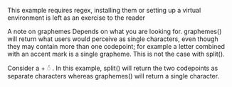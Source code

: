 This example requires regex, installing them or setting up a virtual environment is left as an exercise to the reader

A note on graphemes
Depends on what you are looking for. graphemes() will return what users would perceive as single characters, even though they may contain more than one codepoint; for example a letter combined with an accent mark is a single grapheme. This is not the case with split().

Consider a + ◌́ . In this example, split() will return the two codepoints as separate characters whereas graphemes() will return a single character.